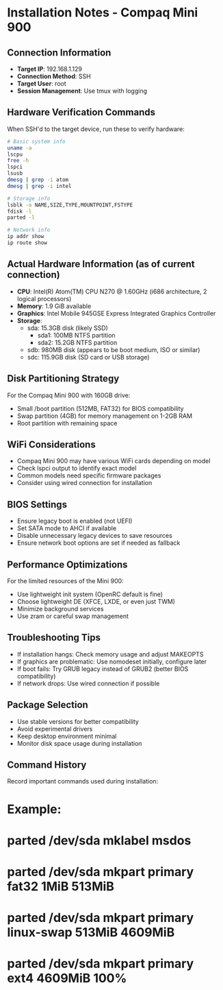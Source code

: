 # Installation Notes - Compaq Mini 900

## Connection Information
- **Target IP**: 192.168.1.129
- **Connection Method**: SSH
- **Target User**: root
- **Session Management**: Use tmux with logging

## Hardware Verification Commands
When SSH'd to the target device, run these to verify hardware:

```bash
# Basic system info
uname -a
lscpu
free -h
lspci
lsusb
dmesg | grep -i atom
dmesg | grep -i intel

# Storage info
lsblk -o NAME,SIZE,TYPE,MOUNTPOINT,FSTYPE
fdisk -l
parted -l

# Network info
ip addr show
ip route show
```

## Actual Hardware Information (as of current connection)
- **CPU**: Intel(R) Atom(TM) CPU N270 @ 1.60GHz (i686 architecture, 2 logical processors)
- **Memory**: 1.9 GiB available
- **Graphics**: Intel Mobile 945GSE Express Integrated Graphics Controller
- **Storage**:
  - sda: 15.3GB disk (likely SSD)
    - sda1: 100MB NTFS partition
    - sda2: 15.2GB NTFS partition
  - sdb: 980MB disk (appears to be boot medium, ISO or similar)
  - sdc: 115.9GB disk (SD card or USB storage)

## Disk Partitioning Strategy
For the Compaq Mini 900 with 160GB drive:
- Small /boot partition (512MB, FAT32) for BIOS compatibility
- Swap partition (4GB) for memory management on 1-2GB RAM
- Root partition with remaining space

## WiFi Considerations
- Compaq Mini 900 may have various WiFi cards depending on model
- Check lspci output to identify exact model
- Common models need specific firmware packages
- Consider using wired connection for installation

## BIOS Settings
- Ensure legacy boot is enabled (not UEFI)
- Set SATA mode to AHCI if available
- Disable unnecessary legacy devices to save resources
- Ensure network boot options are set if needed as fallback

## Performance Optimizations
For the limited resources of the Mini 900:
- Use lightweight init system (OpenRC default is fine)
- Choose lightweight DE (XFCE, LXDE, or even just TWM)
- Minimize background services
- Use zram or careful swap management

## Troubleshooting Tips
- If installation hangs: Check memory usage and adjust MAKEOPTS
- If graphics are problematic: Use nomodeset initially, configure later
- If boot fails: Try GRUB legacy instead of GRUB2 (better BIOS compatibility)
- If network drops: Use wired connection if possible

## Package Selection
- Use stable versions for better compatibility
- Avoid experimental drivers
- Keep desktop environment minimal
- Monitor disk space usage during installation

## Command History
Record important commands used during installation:

# Example:
# parted /dev/sda mklabel msdos
# parted /dev/sda mkpart primary fat32 1MiB 513MiB
# parted /dev/sda mkpart primary linux-swap 513MiB 4609MiB
# parted /dev/sda mkpart primary ext4 4609MiB 100%